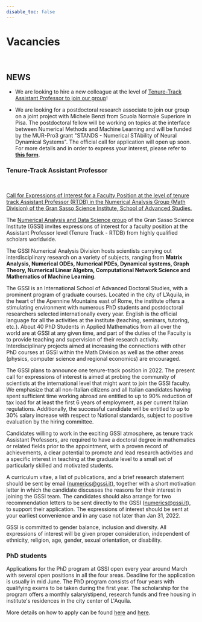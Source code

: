 ```yaml
---
disable_toc: false
---
```



# Vacancies

<br>

## NEWS  

- We are looking to hire a new colleague at the level of [Tenure-Track Assistant Professor to join our group](#tenure-track-assistant-professor)!

- We are looking for a postdoctoral research associate to join our group on a joint project with Michele Benzi from Scuola Normale Superiore in Pisa. The postdoctoral fellow will be working on topics at the interface between Numerical Methods and Machine Learning and will be funded by the MUR-Pro3 grant "STANDS - Numerical STAbility of Neural Dynamical Systems". The official call for application will open up soon. For more details and in order to express your interest, please refer to [**this form**](https://forms.gle/BWAEzz66aCA8Qa6J9).

<!-- **NEW!** We are looking for a new Postdoc to join our group on a project related to *Stability of Neural ODEs* -->

### Tenure-Track Assistant Professor 

<br>

[Call for Expressions of Interest for a Faculty Position at the level of tenure track Assistant Professor (RTDB) in the Numerical Analysis Group (Math Division) of the Gran Sasso Science Institute, School of Advanced Studies.](https://www.gssi.it/communication/announcements/item/16186-expression-of-interest-tenure-track-assistant-professor-in-numerical-analysis-rtdb-in-the-mathematics-area-at-gssi)

The [Numerical Analysis and Data Science group](../) of the Gran Sasso Science Institute (GSSI) invites expressions of interest for a faculty position at the Assistant Professor level (Tenure Track - RTDB) from highly qualified scholars worldwide.

The GSSI Numerical Analysis Division hosts scientists carrying out interdisciplinary research on a variety of subjects, ranging from **Matrix Analysis, Numerical ODEs, Numerical PDEs, Dynamical systems, Graph Theory, Numerical Linear Algebra, Computational Network Science and Mathematics of Machine Learning**. 

The GSSI is an International School of Advanced Doctoral Studies, with a prominent program of graduate courses. Located in the city of L’Aquila, in the heart of the Apennine Mountains east of Rome, the institute offers a stimulating environment with numerous PhD students and postdoctoral researchers selected internationally every year. 
English is the official language for all the activities at the institute (teaching, seminars, tutoring, etc.).
About 40 PhD Students in Applied Mathematics from all over the world are at GSSI at any given time, and part of the duties of the Faculty is to provide teaching and supervision of their research activity. Interdisciplinary projects aimed at increasing the connections with other PhD courses at GSSI within the Math Division as well as the other areas (physics, computer science and regional economics) are encouraged.

The GSSI plans to announce one tenure-track position in 2022. The present call for expressions of interest is aimed at probing the community of scientists at the international level that might want to join the GSSI faculty. We emphasize that all non-Italian citizens and all Italian candidates having spent sufficient time working abroad are entitled to up to 90% reduction of tax load for at least the first 6 years of employment, as per current Italian regulations. Additionally, the successful candidate will be entitled to up to 30% salary increase with respect to National standards, subject to positive evaluation by the hiring committee.

Candidates willing to work in the exciting GSSI atmosphere, as tenure track Assistant Professors, are required to have a doctoral degree in mathematics or related fields prior to the appointment, with a proven record of achievements, a clear potential to promote and lead research activities and a specific interest in teaching at the graduate level to a small set of particularly skilled and motivated students. 

A curriculum vitae, a list of publications, and a brief research statement should be sent by email ([numerics@gssi.it](mailto:numerics@gssi.it)), together with a short motivation letter in which the candidate discusses the reasons for their interest in joining the GSSI team. The candidates should also arrange for two recommendation letters to be sent directly to the GSSI ([numerics@gssi.it](mailto:numerics@gssi.it)), to support their application. The expressions of interest should be sent at your earliest convenience and in any case not later than Jan 31, 2022.

GSSI is committed to gender balance, inclusion and diversity. All expressions of interest will be given proper consideration, independent of ethnicity, religion, age, gender, sexual orientation, or disability.




<!-- ### Postdocs -->



### PhD students

Applications for the PhD program at GSSI open every year around March with several open positions in all the four areas. Deadline for the application is usually in mid June.   The PhD program consists of four years with qualifying exams to be taken during the first year. The scholarship for the program offers a monthly salary/stipend, research funds and free housing in institute's residences in the city center of L'Aquila.   

More details on how to apply can be found [here](https://www.gssi.it/institute/study-with-us) and [here](https://applications.gssi.it/phd/). 
